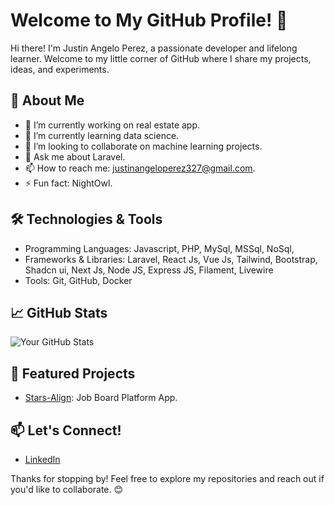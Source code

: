 # Welcome to My GitHub Profile! 👋

Hi there! I'm Justin Angelo Perez, a passionate developer and lifelong learner. Welcome to my little corner of GitHub where I share my projects, ideas, and experiments.

## 🚀 About Me
- 🔭 I’m currently working on real estate app.
- 🌱 I’m currently learning data science.
- 👯 I’m looking to collaborate on machine learning projects.
- 💬 Ask me about Laravel.
- 📫 How to reach me: justinangeloperez327@gmail.com.
- ⚡ Fun fact: NightOwl.

## 🛠️ Technologies & Tools
- Programming Languages: Javascript, PHP, MySql, MSSql, NoSql,
- Frameworks & Libraries: Laravel, React Js, Vue Js, Tailwind, Bootstrap, Shadcn ui, Next Js, Node JS, Express JS, Filament, Livewire
- Tools: Git, GitHub, Docker

## 📈 GitHub Stats
![Your GitHub Stats](https://github-readme-stats.vercel.app/api?username=justinangeloperez327&show_icons=true&theme=radical)

## 🌟 Featured Projects
- [Stars-Align](https://stars-align.vercel.app/): Job Board Platform App.

## 📫 Let's Connect!
- [LinkedIn](https://www.linkedin.com/in/justrax/)

Thanks for stopping by! Feel free to explore my repositories and reach out if you'd like to collaborate. 😊

<!---
justinangeloperez327/justinangeloperez327 is a ✨ special ✨ repository because its `README.md` (this file) appears on your GitHub profile.
You can click the Preview link to take a look at your changes.
--->

